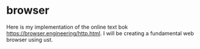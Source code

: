 # browser

Here is my implementation of the online text bok https://browser.engineering/http.html. I will be creating a fundamental web browser using ust.
